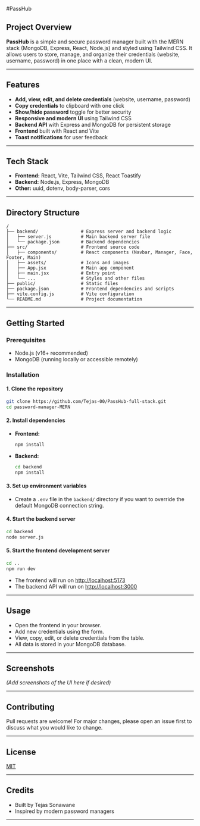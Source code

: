 #PassHub

## Project Overview

**PassHub** is a simple and secure password manager built with the MERN stack (MongoDB, Express, React, Node.js) and styled using Tailwind CSS. It allows users to store, manage, and organize their credentials (website, username, password) in one place with a clean, modern UI.

---

## Features

- **Add, view, edit, and delete credentials** (website, username, password)
- **Copy credentials** to clipboard with one click
- **Show/hide password** toggle for better security
- **Responsive and modern UI** using Tailwind CSS
- **Backend API** with Express and MongoDB for persistent storage
- **Frontend** built with React and Vite
- **Toast notifications** for user feedback

---

## Tech Stack

- **Frontend:** React, Vite, Tailwind CSS, React Toastify
- **Backend:** Node.js, Express, MongoDB
- **Other:** uuid, dotenv, body-parser, cors

---

## Directory Structure

```
/
├── backend/                # Express server and backend logic
│   ├── server.js           # Main backend server file
│   └── package.json        # Backend dependencies
├── src/                    # Frontend source code
│   ├── components/         # React components (Navbar, Manager, Face, Footer, Main)
│   ├── assets/             # Icons and images
│   ├── App.jsx             # Main app component
│   ├── main.jsx            # Entry point
│   └── ...                 # Styles and other files
├── public/                 # Static files
├── package.json            # Frontend dependencies and scripts
├── vite.config.js          # Vite configuration
└── README.md               # Project documentation
```

---

## Getting Started

### Prerequisites

- Node.js (v16+ recommended)
- MongoDB (running locally or accessible remotely)

### Installation

#### 1. Clone the repository

```bash
git clone https://github.com/Tejas-00/PassHub-full-stack.git
cd password-manager-MERN
```

#### 2. Install dependencies

- **Frontend:**
  ```bash
  npm install
  ```

- **Backend:**
  ```bash
  cd backend
  npm install
  ```

#### 3. Set up environment variables

- Create a `.env` file in the `backend/` directory if you want to override the default MongoDB connection string.

#### 4. Start the backend server

```bash
cd backend
node server.js
```

#### 5. Start the frontend development server

```bash
cd ..
npm run dev
```

- The frontend will run on [http://localhost:5173](http://localhost:5173)
- The backend API will run on [http://localhost:3000](http://localhost:3000)

---

## Usage

- Open the frontend in your browser.
- Add new credentials using the form.
- View, copy, edit, or delete credentials from the table.
- All data is stored in your MongoDB database.

---

## Screenshots

*(Add screenshots of the UI here if desired)*

---

## Contributing

Pull requests are welcome! For major changes, please open an issue first to discuss what you would like to change.

---

## License

[MIT](LICENSE)

---

## Credits

- Built by Tejas Sonawane
- Inspired by modern password managers

---
